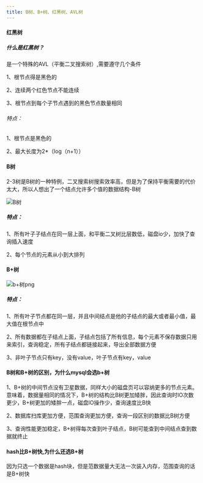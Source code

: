 ```yaml
---
title: B树、B+树、红黑树、AVL树
---
```


#### 红黑树

##### 什么是红黑树？

是一个特殊的AVL（平衡二叉搜索树）,需要遵守几个条件

1、根节点得是黑色的

2、连续两个红色节点不能连续

3、根节点到每个子节点遇到的黑色节点数量相同

###### 特点：

1、根节点是黑色的

2、最大长度为2*（log（n+1））

#### B树

2-3树是B树的一种特例，二叉搜索树搜索效率高，但是为了保持平衡需要的代价太大，所以人想出了一个结点允许多个值的数据结构-B树

 ![B树](http://hkctfsys.com/img/B%E6%A0%91.png)

##### 特点：

1、所有叶子子结点在同一层上面，和平衡二叉树比层数低，磁盘io少，加快了查询插入速度

2、每个节点的元素从小到大排列

#### B+树

![b+树png](http://hkctfsys.com/img/b%E5%8A%A0%E6%A0%91.png)

##### 特点：

1、所有叶子节点都在同一层，并且中间结点是他的子结点的最大或者最小值，最大值在根节点中

2、所有数据都在子结点上面，子结点包括了所有信息，每个元素不保存数据只用来索引，查询稳定，所有子结点都链接起来，导出全部数据方便

3、非叶子节点只有key，没有value，叶子节点有key，value

#### B树和B+树的区别，为什么mysql会选b+树

1、B+树的中间节点没有卫星数据，同样大小的磁盘页可以容纳更多的节点元素。意味着，数据量相同的情况下，B+树的结构比B树更加矮胖，因此查询时IO次数更少，B+树更加的矮胖一点，磁盘IO操作少，查询速度比B快

2、数据库扫库更加方便，范围查询更加方便，查询一段区别的数据比B树方便

3、查询性能更加稳定，B+树得每次查到叶子结点，B树可能查到中间结点查到数据就终止

#### hash比B+树快,为什么还选B+树

因为只选一个数据是hash块，但是范数据量大无法一次装入内存，范围查询的话是B+树快
